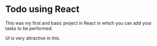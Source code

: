 # Todo using React 

This was my first and basic project in React in which you can add your tasks to be performed.   

UI is very attractive in this.








     


























































 


   
  





 




 





 



 




 














 



















































































